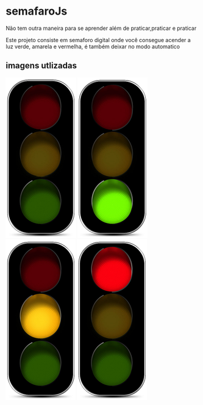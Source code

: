 # semafaroJs

<p>Não tem outra maneira para se aprender além de praticar,praticar e praticar</p>

<p>Este projeto consiste em semaforo digital onde você consegue acender a luz verde, amarela e vermelha, é também deixar no modo automatico</p>

## imagens utlizadas
<img src="img/desligado.png">
<img src="img/verde.png">
<img src="img/amarelo.png">
<img src="img/vermelho.png">